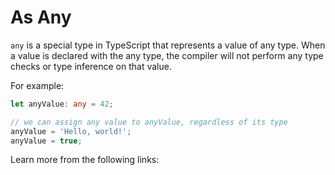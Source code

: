 # As Any

`any` is a special type in TypeScript that represents a value of any type. When a value is declared with the any type, the compiler will not perform any type checks or type inference on that value.

For example:

```typescript
let anyValue: any = 42;

// we can assign any value to anyValue, regardless of its type
anyValue = 'Hello, world!';
anyValue = true;
```

Learn more from the following links: